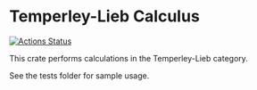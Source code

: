 Temperley-Lieb Calculus
=======================

[![Actions Status](https://github.com/rspencer01/temperley_lieb_cat/workflows/Build%20and%20Test/badge.svg)](https://github.com/rspencer01/temperley_lieb_cat/actions)

This crate performs calculations in the Temperley-Lieb category.

See the tests folder for sample usage.
